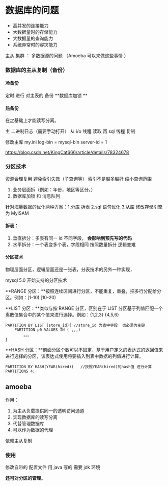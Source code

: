 # 数据库的问题

- 高并发的连接能力
- 大数据量时的存储能力
- 大数据量的查询能力
- 系统异常时的容灾能力

主从 集群 ： 多数据源的问题 （Amoeba 可以来做这些事情 ）

### 数据库的主从复制（备份）

#### 冷备份

定时 进行 对主表的 备份 **数据库加锁 **

#### 热备份

在之基础上才能读写分离。

主 二进制日志（需要手动打开） 从 i/o 线程 读取 再 sql 线程 复制

修改主库 my.ini log-bin = mysql-bin server-id = 1

https://blog.csdn.net/KingCat666/article/details/78324678

### 分区技术

资源合理复用 避免索引失效（子查询等） 索引不是越多越好 缩小查询范围

1. 业务层面拆（例如：年份，地区等区分。）
2. 数据库加锁 和 消息队列

针对海量数据的优化两种方案：1.分库 拆表 2.sql 语句优化 3.从库 修改存储引擎为 MyISAM

#### 拆表：

1. 垂直拆分：多表有同一 id 不同字段， **会影响到预先写的代码**
2. 水平拆分：一个表变多个表，字段相同 按照数量拆分 逻辑变难

#### 分区技术

物理层面分区，逻辑层面还是一张表，分表技术的另外一种实现，

mysql 5.0 开始支持的分区技术

**RANGE 分区：**按照连续区间进行分区，不能重复，重叠，把多行分配给分区。例如：[1-10) [10-20)

**LIST 分区：**类似与按 RANGE 分区，区别在于 LIST 分区基于列值匹配一个离散值集合中的某个值来进行选择。例如：{1,2,3} {4,5,6}

    PARTITION BY LIST (store_id){ //store_id 为表中字段  也必须为主键
    	PARTITION p0 VALUES IN ( ,,,)
    		。。。
    }

**HASH 分区：**前面分区个数可以不固定，基于用户定义的表达式的返回值来进行选择的分区，该表达式使用将要插入到表中数据的列值进行计算。

    PARTITION BY HASH(YEAR(hired))   //按照YEAR(hired)的hash值 进行计算
    PARTITIONS 4;

## amoeba

作用：

1. 为主从负载提供同一的透明访问通道
2. 实现数据库的读写分离
3. 代替管理数据库
4. 可以作为数据的代理

依赖主从复制

### 使用

修改自带的 配置文件 用 java 写的 需要 jdk 环境

**还可对分区的管理**。
